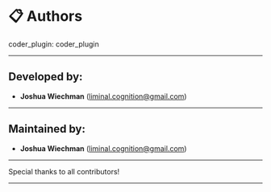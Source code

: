 <!-- BEGIN LiminalCognition LLC AUTHORS.MD V0.0.5 BLOCK -->

# 📋 Authors

coder_plugin: coder_plugin

---

## Developed by:

- **Joshua Wiechman** (liminal.cognition@gmail.com)

---

## Maintained by:

- **Joshua Wiechman** (liminal.cognition@gmail.com)

---

Special thanks to all contributors!

---

<!-- END LiminalCognition LLC AUTHORS.MD BLOCK -->

